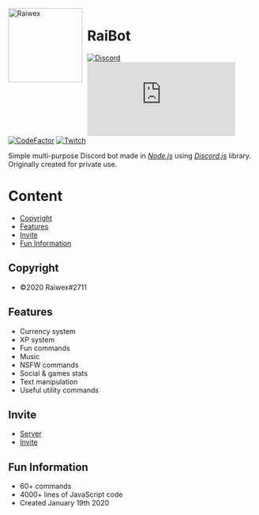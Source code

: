 <img width="150" height="150" align="left" style="float: left; margin: 0 10px 0 0;" alt="Raiwex" src="https://i.imgur.com/paKrCq5.png">

# RaiBot

[![Discord](https://img.shields.io/discord/347876379645313024.svg?logo=discord&colorB=7289DA)](https://discord.gg/KD457qA)
[![Discord.js](https://img.shields.io/npm/v/discord.js?label=discord.js)](https://discord.js.org/#/)
[![CodeFactor](https://www.codefactor.io/repository/github/raiwex/raibot/badge)](https://www.codefactor.io/repository/github/raiwex/raibot)
[![Twitch](https://img.shields.io/twitch/status/raiwexoxo)](https://www.twitch.tv/raiwexoxo)

Simple multi-purpose Discord bot made in *[Node.js](https://nodejs.org/en/)* using *[Discord.js](https://discord.js.org/#/)* library. Originally created for private use.

# Content
- [Copyright](#copyright)
- [Features](#features)
- [Invite](#invite)
- [Fun Information](#fun-information)

## Copyright
- ©2020 Raiwex#2711

## Features
- Currency system
- XP system
- Fun commands
- Music
- NSFW commands
- Social & games stats
- Text manipulation
- Useful utility commands

## Invite
- [Server](https://discord.gg/KD457qA)
- [Invite](https://discord.com/oauth2/authorize?client_id=668244314718994465&scope=bot&permissions=8)

## Fun Information
- 60+ commands
- 4000+ lines of JavaScript code
- Created January 19th 2020